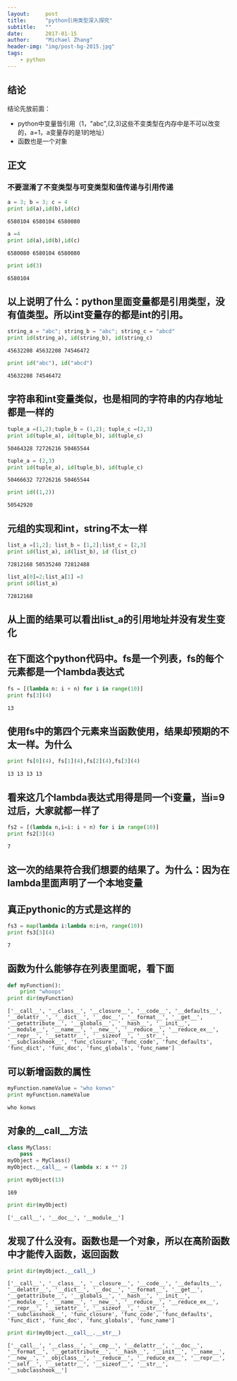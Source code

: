 ```yaml
---
layout:     post
title:      "python引用类型深入探究"
subtitle:   ""
date:       2017-01-15
author:     "Michael Zhang"
header-img: "img/post-bg-2015.jpg"
tags:
    - python
---
```




## 结论

结论先放前面：
+ python中变量皆引用（1，"abc",(2,3)这些不变类型在内存中是不可以改变的，a=1，a变量存的是1的地址）
+ 函数也是一个对象


## 正文


### 不要混淆了不变类型与可变类型和值传递与引用传递

```python
a = 3; b = 3; c = 4
print id(a),id(b),id(c)
```

    6580104 6580104 6580080
    


```python
a =4
print id(a),id(b),id(c)
```

    6580080 6580104 6580080
    


```python
print id(3)
```

    6580104
    

## 以上说明了什么：python里面变量都是引用类型，没有值类型。所以int变量存的都是int的引用。


```python
string_a = "abc"; string_b = "abc"; string_c = "abcd"
print id(string_a), id(string_b), id(string_c)
```

    45632208 45632208 74546472
    


```python
print id("abc"), id("abcd")
```

    45632208 74546472
    

## 字符串和int变量类似，也是相同的字符串的内存地址都是一样的


```python
tuple_a =(1,2);tuple_b = (1,2); tuple_c =(2,3)
print id(tuple_a), id(tuple_b), id(tuple_c)
```

    50464328 72726216 50465544
    


```python
tuple_a = (2,3)
print id(tuple_a), id(tuple_b), id(tuple_c)
```

    50466632 72726216 50465544
    


```python
print id((1,2))
```

    50542920
    

## 元组的实现和int，string不太一样


```python
list_a =[1,2]; list_b = [1,2];list_c = [2,3]
print id(list_a), id(list_b), id (list_c)
```

    72812168 50535240 72812488
    


```python
list_a[0]=2;list_a[1] =3
print id(list_a)
```

    72812168
    

## 从上面的结果可以看出list_a的引用地址并没有发生变化

## 在下面这个python代码中。fs是一个列表，fs的每个元素都是一个lambda表达式


```python
fs = [(lambda n: i + n) for i in range(10)]
print fs[3](4)
```

    13
    


## 使用fs中的第四个元素来当函数使用，结果却预期的不太一样。为什么


```python
print fs[0](4), fs[1](4),fs[2](4),fs[3](4)
```

    13 13 13 13
    

## 看来这几个lambda表达式用得是同一个i变量，当i=9过后，大家就都一样了


```python
fs2 = [(lambda n,i=i: i + n) for i in range(10)]
print fs2[3](4)
```

    7
    

## 这一次的结果符合我们想要的结果了。为什么：因为在lambda里面声明了一个本地变量

## 真正pythonic的方式是这样的


```python
fs3 = map(lambda i:lambda n:i+n, range(10))
print fs3[3](4)
```

    7
    
## 函数为什么能够存在列表里面呢，看下面

```python
def myFunction():
    print "whoops"
print dir(myFunction)
```

    ['__call__', '__class__', '__closure__', '__code__', '__defaults__', '__delattr__', '__dict__', '__doc__', '__format__', '__get__', '__getattribute__', '__globals__', '__hash__', '__init__', '__module__', '__name__', '__new__', '__reduce__', '__reduce_ex__', '__repr__', '__setattr__', '__sizeof__', '__str__', '__subclasshook__', 'func_closure', 'func_code', 'func_defaults', 'func_dict', 'func_doc', 'func_globals', 'func_name']
    


## 可以新增函数的属性
```python
myFunction.nameValue = "who konws"
print myFunction.nameValue
```

    who konws
    
## 对象的__call__方法
```python
class MyClass:
    pass
myObject = MyClass()
myObject.__call__ = (lambda x: x ** 2)
```


```python
print myObject(13)
```

    169
    


```python
print dir(myObject)
```

    ['__call__', '__doc__', '__module__']
    

## 发现了什么没有。函数也是一个对象，所以在高阶函数中才能传入函数，返回函数


```python
print dir(myObject.__call__)
```

    ['__call__', '__class__', '__closure__', '__code__', '__defaults__', '__delattr__', '__dict__', '__doc__', '__format__', '__get__', '__getattribute__', '__globals__', '__hash__', '__init__', '__module__', '__name__', '__new__', '__reduce__', '__reduce_ex__', '__repr__', '__setattr__', '__sizeof__', '__str__', '__subclasshook__', 'func_closure', 'func_code', 'func_defaults', 'func_dict', 'func_doc', 'func_globals', 'func_name']
    


```python
print dir(myObject.__call__.__str__)
```

    ['__call__', '__class__', '__cmp__', '__delattr__', '__doc__', '__format__', '__getattribute__', '__hash__', '__init__', '__name__', '__new__', '__objclass__', '__reduce__', '__reduce_ex__', '__repr__', '__self__', '__setattr__', '__sizeof__', '__str__', '__subclasshook__']
    

